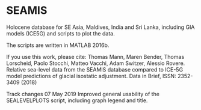# SEAMIS
Holocene database for SE Asia, Maldives, India and Sri Lanka, including GIA models (ICE5G) and scripts to plot the data.

The scripts are written in MATLAB 2016b.

If you use this work, please cite:
Thomas Mann, Maren Bender, Thomas Lorscheid, Paolo Stocchi, Matteo Vacchi, Adam Switzer, Alessio Rovere.
Relative sea-level data from the SEAMIS database compared to ICE-5G model predictions of glacial isostatic adjustment. 
Data in Brief, ISSN: 2352-3409 (2018)

Track changes
07 May 2019 Improved general usability of the SEALEVELPLOTS script, including graph legend and title.

